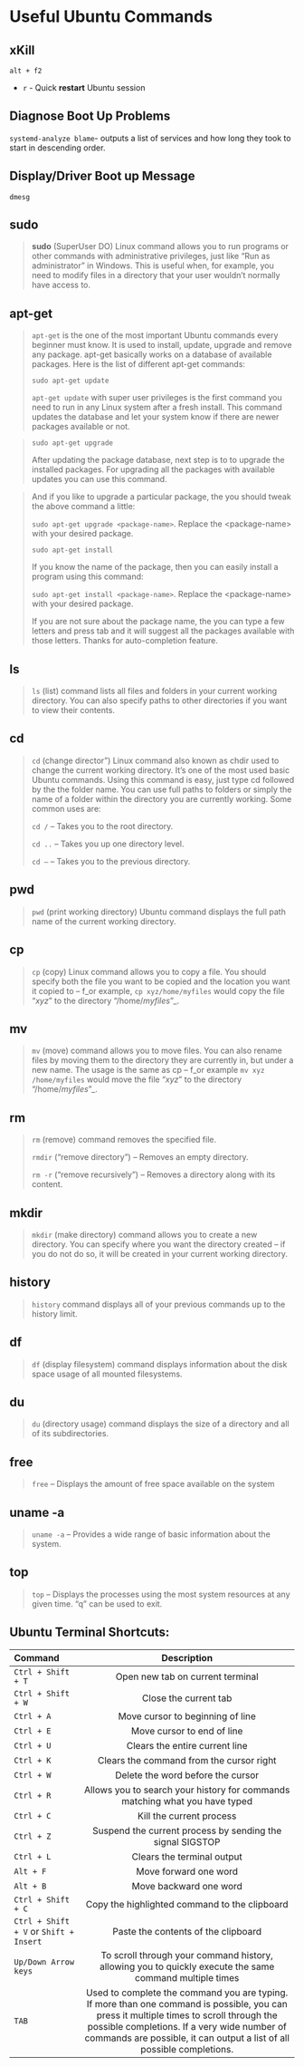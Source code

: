 # Useful Ubuntu Commands

## xKill 

`alt + f2`

* `r` - Quick **restart** Ubuntu session

## Diagnose Boot Up Problems

`systemd-analyze blame`- outputs a list of services and how long they took to start in descending order.

## Display/Driver Boot   up Message

`dmesg`

## sudo

> **sudo** \(SuperUser DO\) Linux command allows you to run programs or other commands with administrative privileges, just like “Run as administrator” in Windows. This is useful when, for example, you need to modify files in a directory that your user wouldn’t normally have access to.

## apt-get

> `apt-get` is the one of the most important Ubuntu commands every beginner must know. It is used to install, update, upgrade and remove any package. apt-get basically works on a database of available packages. Here is the list of different apt-get commands:
>
> `sudo apt-get update`
>
> `apt-get update` with super user privileges is the first command you need to run in any Linux system after a fresh install. This command updates the database and let your system know if there are newer packages available or not.

> `sudo apt-get upgrade`
>
> After updating the package database, next step is to to upgrade the installed packages. For upgrading all the packages with available updates you can use this command.

> And if you like to upgrade a particular package, the you should tweak the above command a little:
>
> `sudo apt-get upgrade <package-name>`. Replace the &lt;package-name&gt; with your desired package.
>
> `sudo apt-get install`
>
> If you know the name of the package, then you can easily install a program using this command:
>
> `sudo apt-get install <package-name>`. Replace the &lt;package-name&gt; with your desired package.
>
> If you are not sure about the package name, the you can type a few letters and press tab and it will suggest all the packages available with those letters. Thanks for auto-completion feature.

## ls

> `ls` \(list\) command lists all files and folders in your current working directory. You can also specify paths to other directories if you want to view their contents.

## cd

> `cd` \(change director”\) Linux command also known as chdir used to change the current working directory. It’s one of the most used basic Ubuntu commands. Using this command is easy, just type cd followed by the the folder name. You can use full paths to folders or simply the name of a folder within the directory you are currently working. Some common uses are:
>
> `cd /`  – Takes you to the root directory.
>
> `cd ..` – Takes you up one directory level.
>
> `cd –`  – Takes you to the previous directory.

## pwd

> `pwd` \(print working directory\) Ubuntu command displays the full path name of the current working directory.

## cp

> `cp` \(copy\) Linux command allows you to copy a file. You should specify both the file you want to be copied and the location you want it copied to – f_or example, `cp xyz/home/myfiles` would copy the file “_xyz_” to the directory “/home/_myfiles_”_.

## mv

> `mv` \(move\) command allows you to move files. You can also rename files by moving them to the directory they are currently in, but under a new name. The usage is the same as cp – f_or example `mv xyz /home/myfiles` would move the file “_xyz_” to the directory “/home/_myfiles_”_.

## rm

> `rm` \(remove\) command removes the specified file.
>
> `rmdir` \(“remove directory”\) – Removes an empty directory.
>
> `rm -r` \(“remove recursively”\) – Removes a directory along with its content.

## mkdir

> `mkdir` \(make directory\) command allows you to create a new directory. You can specify where you want the directory created – if you do not do so, it will be created in your current working directory.

## history

> `history` command displays all of your previous commands up to the history limit.

## df

> `df` \(display filesystem\) command displays information about the disk space usage of all mounted filesystems.

## du

> `du` \(directory usage\) command displays the size of a directory and all of its subdirectories.

## free

> `free` – Displays the amount of free space available on the system

## uname -a

> `uname -a` – Provides a wide range of basic information about the system.

## top

> `top` – Displays the processes using the most system resources at any given time. “q” can be used to exit.

## Ubuntu Terminal Shortcuts:

| **Command** | **Description** |
| :--- | :---: |
| `Ctrl + Shift + T` | Open new tab on current terminal |
| `Ctrl + Shift + W` | Close the current tab |
| `Ctrl + A` | Move cursor to beginning of line |
| `Ctrl + E` | Move cursor to end of line |
| `Ctrl + U` | Clears the entire current line |
| `Ctrl + K` | Clears the command from the cursor right |
| `Ctrl + W` | Delete the word before the cursor |
| `Ctrl + R` | Allows you to search your history for commands matching what you have typed |
| `Ctrl + C` | Kill the current process |
| `Ctrl + Z` | Suspend the current process by sending the signal SIGSTOP |
| `Ctrl + L` | Clears the terminal output |
| `Alt + F` | Move forward one word |
| `Alt + B` | Move backward one word |
| `Ctrl + Shift + C` | Copy the highlighted command to the clipboard |
| `Ctrl + Shift + V` or `Shift + Insert` | Paste the contents of the clipboard |
| `Up/Down Arrow keys` | To scroll through your command history, allowing you to quickly execute the same command multiple times |
| `TAB` | Used to complete the command you are typing. If more than one command is possible, you can press it multiple times to scroll through the possible completions. If a very wide number of commands are possible, it can output a list of all possible completions. |

